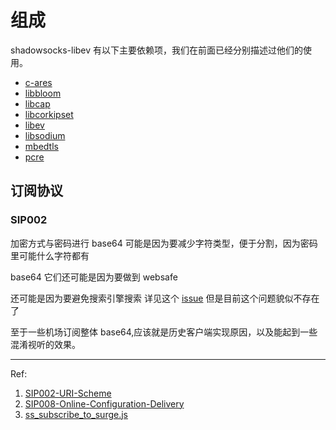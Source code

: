 # 组成

shadowsocks-libev 有以下主要依赖项，我们在前面已经分别描述过他们的使用。

- [c-ares](https://archlinux.org/packages/extra/x86_64/c-ares/)
- [libbloom](https://archlinux.org/packages/community/x86_64/libbloom/)
- [libcap](https://archlinux.org/packages/core/x86_64/libcap/)
- [libcorkipset](https://archlinux.org/packages/community/x86_64/libcorkipset/)
- [libev](https://archlinux.org/packages/community/x86_64/libev/)
- [libsodium](https://archlinux.org/packages/extra/x86_64/libsodium/)
- [mbedtls](https://archlinux.org/packages/community/x86_64/mbedtls/)
- [pcre](https://archlinux.org/packages/core/x86_64/pcre/)

## 订阅协议

### SIP002

加密方式与密码进行 base64 可能是因为要减少字符类型，便于分割，因为密码里可能什么字符都有

base64 它们还可能是因为要做到 websafe

还可能是因为要避免搜索引擎搜索 详见这个 [issue](https://github.com/shadowsocks/shadowsocks-org/issues/50) 但是目前这个问题貌似不存在了

至于一些机场订阅整体 base64,应该就是历史客户端实现原因，以及能起到一些混淆视听的效果。

---

Ref:

1. [SIP002-URI-Scheme](https://shadowsocks.org/en/wiki/SIP002-URI-Scheme.html)
2. [SIP008-Online-Configuration-Delivery](https://shadowsocks.org/en/wiki/SIP008-Online-Configuration-Delivery.html)
3. [ss_subscribe_to_surge.js](https://gist.github.com/BirkhoffLee/cba0f8a3cfe5daa452f77383d92e26bd)
